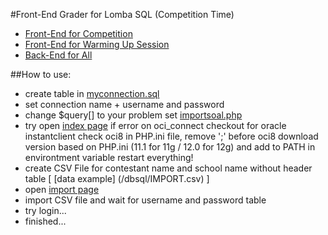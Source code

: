 #Front-End Grader for Lomba SQL (Competition Time)
- [Front-End for Competition](https://github.com/grassbeam/Lomba-SQL "Front-End") 
- [Front-End for Warming Up Session](https://github.com/grassbeam/Lomba-SQL-Pemanasan "Front-End Warming Up Session") 
- [Back-End for All](https://github.com/grassbeam/Lomba-SQL-Back-End "Back-End") 


##How to use:
- create table in  [myconnection.sql](/dbsql/myconnection.sql)
- set connection name + username and password
- change $query[] to your problem set [importsoal.php](/cpanel/model/importsoal.php)
- try open [index page](/index.php) 
  if error on oci_connect checkout for oracle instantclient 
  check oci8 in PHP.ini file, remove ';' before oci8
  download version based on PHP.ini (11.1 for 11g / 12.0 for 12g)  and add to PATH in environtment variable
  restart everything!
- create CSV File for contestant name and school name without header table [ [data example] (/dbsql/IMPORT.csv) ]
- open [import page](/cpanel/import.php)
- import CSV file and wait for username and password table
- try login...
- finished...
